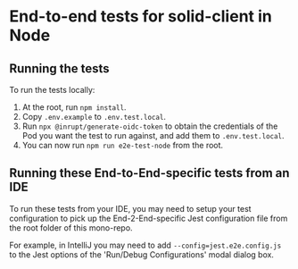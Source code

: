 # End-to-end tests for solid-client in Node

## Running the tests

To run the tests locally:

1. At the root, run `npm install`.
2. Copy `.env.example` to `.env.test.local`.
3. Run `npx @inrupt/generate-oidc-token` to obtain the credentials of the Pod
   you want the test to run against, and add them to `.env.test.local`.
4. You can now run `npm run e2e-test-node` from the root.

## Running these End-to-End-specific tests from an IDE

To run these tests from your IDE, you may need to setup your test configuration
to pick up the End-2-End-specific Jest configuration file from the root folder
of this mono-repo.

For example, in IntelliJ you may need to add `--config=jest.e2e.config.js` to
the Jest options of the 'Run/Debug Configurations' modal dialog box.

